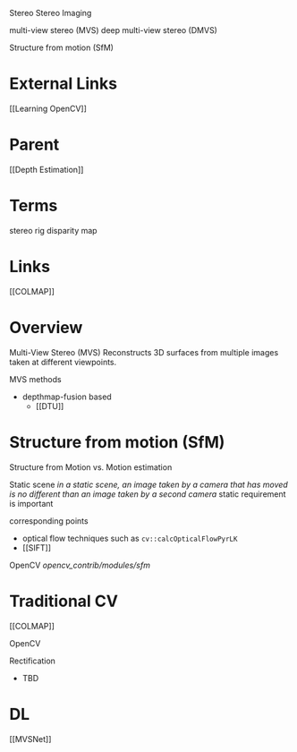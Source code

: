 
Stereo
Stereo Imaging

multi-view stereo (MVS)
deep multi-view stereo (DMVS)

Structure from motion (SfM)

# External Links

[[Learning OpenCV]]

# Parent

[[Depth Estimation]]

# Terms

stereo rig
disparity map


# Links


[[COLMAP]]


# Overview

Multi-View Stereo (MVS)
Reconstructs 3D surfaces from multiple images taken at different viewpoints.

MVS methods
- depthmap-fusion based
	- [[DTU]]


# Structure from motion (SfM)

Structure from Motion vs. Motion estimation

Static scene
_in a static scene, an image taken by a camera that has moved is no different than an image taken by a second camera_
static requirement is important

corresponding points
- optical flow techniques such as `cv::calcOpticalFlowPyrLK`
- [[SIFT]]

OpenCV
_opencv_contrib/modules/sfm_

# Traditional CV

[[COLMAP]]

OpenCV

Rectification
- TBD

# DL

[[MVSNet]]

